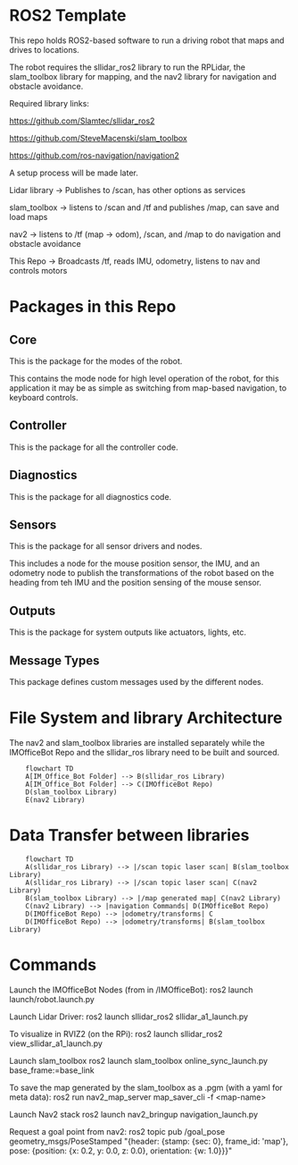 # ROS2 Template
This repo holds ROS2-based software to run a driving robot that maps and drives to locations.

The robot requires the sllidar_ros2 library to run the RPLidar, the slam_toolbox library for
mapping, and the nav2 library for navigation and obstacle avoidance.

Required library links:

https://github.com/Slamtec/sllidar_ros2

https://github.com/SteveMacenski/slam_toolbox

https://github.com/ros-navigation/navigation2

A setup process will be made later.

Lidar library -> Publishes to /scan, has other options as services

slam_toolbox -> listens to /scan and /tf and publishes /map, can save and load maps

nav2 -> listens to /tf (map -> odom), /scan, and /map to do navigation and obstacle avoidance

This Repo -> Broadcasts /tf, reads IMU, odometry, listens to nav and controls motors

# Packages in this Repo
## Core
This is the package for the modes of the robot.

This contains the mode node for high level operation of the robot, for this application it may be as simple as switching from map-based navigation, to keyboard controls.
## Controller
This is the package for all the controller code.
## Diagnostics
This is the package for all diagnostics code.
## Sensors
This is the package for all sensor drivers and nodes.

This includes a node for the mouse position sensor, the IMU, and an odometry node to publish the transformations of the robot based on the heading from teh IMU and the position sensing of the mouse sensor.
## Outputs
This is the package for system outputs like actuators, lights, etc.
## Message Types
This package defines custom messages used by the different nodes.

# File System and library Architecture
The nav2 and slam_toolbox libraries are installed separately while the IMOfficeBot Repo and the sllidar_ros library need to be built and sourced.
```mermaid
    flowchart TD
    A[IM_Office_Bot Folder] --> B(sllidar_ros Library)
    A[IM_Office_Bot Folder] --> C(IMOfficeBot Repo)
    D(slam_toolbox Library)
    E(nav2 Library)
```
# Data Transfer between libraries
```mermaid
    flowchart TD
    A(sllidar_ros Library) --> |/scan topic laser scan| B(slam_toolbox Library)
    A(sllidar_ros Library) --> |/scan topic laser scan| C(nav2 Library)
    B(slam_toolbox Library) --> |/map generated map| C(nav2 Library)
    C(nav2 Library) --> |navigation Commands| D(IMOfficeBot Repo)
    D(IMOfficeBot Repo) --> |odometry/transforms| C
    D(IMOfficeBot Repo) --> |odometry/transforms| B(slam_toolbox Library)
```

# Commands
Launch the IMOfficeBot Nodes (from in /IMOfficeBot):
ros2 launch launch/robot.launch.py

Launch Lidar Driver:
ros2 launch sllidar_ros2 sllidar_a1_launch.py

To visualize in RVIZ2 (on the RPi): ros2 launch sllidar_ros2 view_sllidar_a1_launch.py

Launch slam_toolbox
ros2 launch slam_toolbox online_sync_launch.py base_frame:=base_link

To save the map generated by the slam_toolbox as a .pgm (with a yaml for meta data):
ros2 run nav2_map_server map_saver_cli -f \<map-name\>

Launch Nav2 stack
ros2 launch nav2_bringup navigation_launch.py

Request a goal point from nav2: 
ros2 topic pub /goal_pose geometry_msgs/PoseStamped "{header: {stamp: {sec: 0}, frame_id: 'map'}, pose: {position: {x: 0.2, y: 0.0, z: 0.0}, orientation: {w: 1.0}}}"